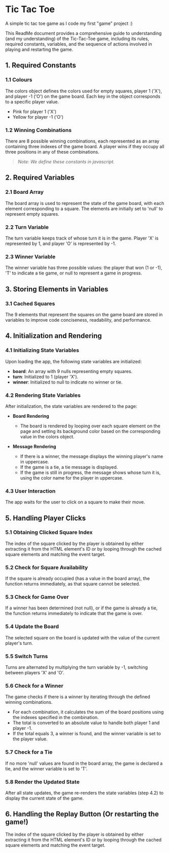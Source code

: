 # Tic Tac Toe

A simple tic tac toe game as I code my first "game" project :)

This ReadMe document provides a comprehensive guide to understanding (and my understanding) of the Tic-Tac-Toe game, including its rules, required constants, variables, and the sequence of actions involved in playing and restarting the game. 

## 1. Required Constants 

### 1.1 Colours 
The colors object defines the colors used for empty squares, player 1 ('X'), and player -1 ('O') on the game board. Each key in the object corresponds to a specific player value.
- Pink for player 1 ('X')
- Yellow for player -1 ('O')

### 1.2 Winning Combinations 
There are 8 possible winning combinations, each represented as an array containing three indexes of the game board. A player wins if they occupy all three positions in any of these combinations.

> *Note: We define these constants in javascript.* 

## 2. Required Variables

### 2.1 Board Array 
The board array is used to represent the state of the game board, with each element corresponding to a square. The elements are initially set to 'null' to represent empty squares.

### 2.2 Turn Variable
The turn variable keeps track of whose turn it is in the game. Player 'X' is represented by 1, and player 'O' is represented by -1.

### 2.3 Winner Variable
The winner variable has three possible values: the player that won (1 or -1), 'T' to indicate a tie game, or null to represent a game in progress.

## 3. Storing Elements in Variables

### 3.1 Cached Squares
The 9 elements that represent the squares on the game board are stored in variables to improve code conciseness, readability, and performance.

## 4. Initialization and Rendering

### 4.1 Initializing State Variables
Upon loading the app, the following state variables are initialized:
- **board**: An array with 9 nulls representing empty squares.
- **turn**: Initialized to 1 (player 'X').
- **winner**: Initialized to null to indicate no winner or tie.

### 4.2 Rendering State Variables
After initialization, the state variables are rendered to the page:
- **Board Rendering**
  - The board is rendered by looping over each square element on the page and setting its background color based on the corresponding value in the colors object.

- **Message Rendering**
  - If there is a winner, the message displays the winning player's name in uppercase.
  - If the game is a tie, a tie message is displayed.
  - If the game is still in progress, the message shows whose turn it is, using the color name for the player in uppercase.

### 4.3 User Interaction
The app waits for the user to click on a square to make their move.

## 5. Handling Player Clicks

### 5.1 Obtaining Clicked Square Index
The index of the square clicked by the player is obtained by either extracting it from the HTML element's ID or by looping through the cached square elements and matching the event target.

### 5.2 Check for Square Availability
If the square is already occupied (has a value in the board array), the function returns immediately, as that square cannot be selected.

### 5.3 Check for Game Over
If a winner has been determined (not null), or if the game is already a tie, the function returns immediately to indicate that the game is over.

### 5.4 Update the Board
The selected square on the board is updated with the value of the current player's turn.

### 5.5 Switch Turns
Turns are alternated by multiplying the turn variable by -1, switching between players 'X' and 'O'.

### 5.6 Check for a Winner
The game checks if there is a winner by iterating through the defined winning combinations.
- For each combination, it calculates the sum of the board positions using the indexes specified in the combination.
- The total is converted to an absolute value to handle both player 1 and player -1.
- If the total equals 3, a winner is found, and the winner variable is set to the player value.

### 5.7 Check for a Tie
If no more 'null' values are found in the board array, the game is declared a tie, and the winner variable is set to 'T'.

### 5.8 Render the Updated State
After all state updates, the game re-renders the state variables (step 4.2) to display the current state of the game.

## 6. Handling the Replay Button (Or restarting the game!)

The index of the square clicked by the player is obtained by either extracting it from the HTML element's ID or by looping through the cached square elements and matching the event target.